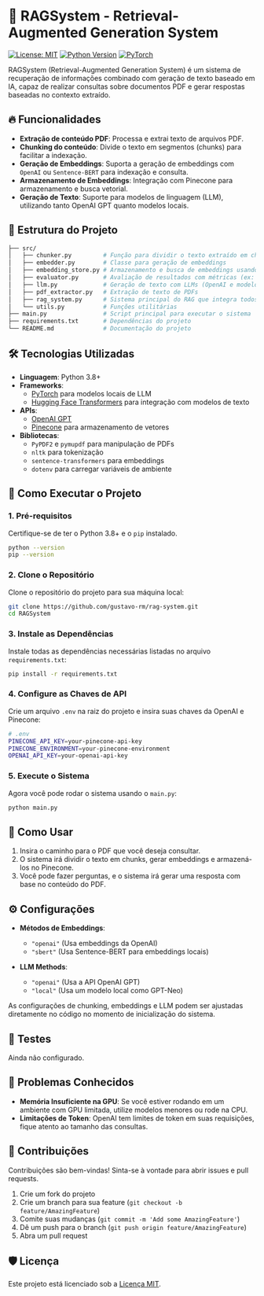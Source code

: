 # 🧠 RAGSystem - Retrieval-Augmented Generation System

[![License: MIT](https://img.shields.io/badge/License-MIT-blue.svg)](https://opensource.org/licenses/MIT)
[![Python Version](https://img.shields.io/badge/python-3.8%2B-blue.svg)](https://www.python.org/downloads/release/python-380/)
[![PyTorch](https://img.shields.io/badge/PyTorch-1.10.0-red.svg)](https://pytorch.org/)

RAGSystem (Retrieval-Augmented Generation System) é um sistema de recuperação de informações combinado com geração de texto baseado em IA, capaz de realizar consultas sobre documentos PDF e gerar respostas baseadas no contexto extraído.

## 🔥 Funcionalidades

- **Extração de conteúdo PDF**: Processa e extrai texto de arquivos PDF.
- **Chunking do conteúdo**: Divide o texto em segmentos (chunks) para facilitar a indexação.
- **Geração de Embeddings**: Suporta a geração de embeddings com `OpenAI` ou `Sentence-BERT` para indexação e consulta.
- **Armazenamento de Embeddings**: Integração com Pinecone para armazenamento e busca vetorial.
- **Geração de Texto**: Suporte para modelos de linguagem (LLM), utilizando tanto OpenAI GPT quanto modelos locais.

## 📂 Estrutura do Projeto

```bash
├── src/
│   ├── chunker.py         # Função para dividir o texto extraído em chunks
│   ├── embedder.py        # Classe para geração de embeddings
│   ├── embedding_store.py # Armazenamento e busca de embeddings usando Pinecone
│   ├── evaluator.py       # Avaliação de resultados com métricas (ex: ROUGE)
│   ├── llm.py             # Geração de texto com LLMs (OpenAI e modelos locais)
│   ├── pdf_extractor.py   # Extração de texto de PDFs
│   ├── rag_system.py      # Sistema principal do RAG que integra todos os componentes
│   └── utils.py           # Funções utilitárias
├── main.py                # Script principal para executar o sistema
├── requirements.txt       # Dependências do projeto
└── README.md              # Documentação do projeto
```

## 🛠️ Tecnologias Utilizadas

- **Linguagem**: Python 3.8+
- **Frameworks**: 
  - [PyTorch](https://pytorch.org/) para modelos locais de LLM
  - [Hugging Face Transformers](https://huggingface.co/transformers/) para integração com modelos de texto
- **APIs**:
  - [OpenAI GPT](https://beta.openai.com/)
  - [Pinecone](https://www.pinecone.io/) para armazenamento de vetores
- **Bibliotecas**:
  - `PyPDF2` e `pymupdf` para manipulação de PDFs
  - `nltk` para tokenização
  - `sentence-transformers` para embeddings
  - `dotenv` para carregar variáveis de ambiente

## 🚀 Como Executar o Projeto

### 1. Pré-requisitos

Certifique-se de ter o Python 3.8+ e o `pip` instalado. 

```bash
python --version
pip --version
```

### 2. Clone o Repositório

Clone o repositório do projeto para sua máquina local:

```bash
git clone https://github.com/gustavo-rm/rag-system.git
cd RAGSystem
```

### 3. Instale as Dependências

Instale todas as dependências necessárias listadas no arquivo `requirements.txt`:

```bash
pip install -r requirements.txt
```

### 4. Configure as Chaves de API

Crie um arquivo `.env` na raiz do projeto e insira suas chaves da OpenAI e Pinecone:

```bash
# .env
PINECONE_API_KEY=your-pinecone-api-key
PINECONE_ENVIRONMENT=your-pinecone-environment
OPENAI_API_KEY=your-openai-api-key
```

### 5. Execute o Sistema

Agora você pode rodar o sistema usando o `main.py`:

```bash
python main.py
```

## 📝 Como Usar

1. Insira o caminho para o PDF que você deseja consultar.
2. O sistema irá dividir o texto em chunks, gerar embeddings e armazená-los no Pinecone.
3. Você pode fazer perguntas, e o sistema irá gerar uma resposta com base no conteúdo do PDF.

## ⚙️ Configurações

- **Métodos de Embeddings**: 
  - `"openai"` (Usa embeddings da OpenAI)
  - `"sbert"` (Usa Sentence-BERT para embeddings locais)
  
- **LLM Methods**: 
  - `"openai"` (Usa a API OpenAI GPT)
  - `"local"` (Usa um modelo local como GPT-Neo)

As configurações de chunking, embeddings e LLM podem ser ajustadas diretamente no código no momento de inicialização do sistema.

## 🧪 Testes

Ainda não configurado.

## 🐛 Problemas Conhecidos

- **Memória Insuficiente na GPU**: Se você estiver rodando em um ambiente com GPU limitada, utilize modelos menores ou rode na CPU.
- **Limitações de Token**: OpenAI tem limites de token em suas requisições, fique atento ao tamanho das consultas.

## 🤝 Contribuições

Contribuições são bem-vindas! Sinta-se à vontade para abrir issues e pull requests.

1. Crie um fork do projeto
2. Crie um branch para sua feature (`git checkout -b feature/AmazingFeature`)
3. Comite suas mudanças (`git commit -m 'Add some AmazingFeature'`)
4. Dê um push para o branch (`git push origin feature/AmazingFeature`)
5. Abra um pull request

## 🛡️ Licença

Este projeto está licenciado sob a [Licença MIT](https://opensource.org/licenses/MIT).
